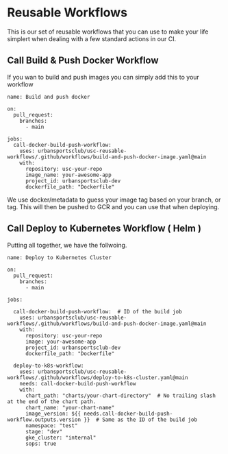 # Reusable Workflows

This is our set of reusable workflows that you can use to make your life simplert when dealing with a few standard actions in our CI.

## Call Build & Push Docker Workflow

If you wan to build and push images you can simply add this to your workflow

```
name: Build and push docker

on:
  pull_request:
    branches:
      - main

jobs:
  call-docker-build-push-workflow:
    uses: urbansportsclub/usc-reusable-workflows/.github/workflows/build-and-push-docker-image.yaml@main
    with:
      repository: usc-your-repo
      image_name: your-awesome-app
      project_id: urbansportsclub-dev
      dockerfile_path: "Dockerfile"
```

We use docker/metadata to guess your image tag based on your branch, or tag. This will then be pushed to GCR and you can use that when deploying.

## Call Deploy to Kubernetes Workflow ( Helm ) 

Putting all together, we have the follwoing.

```
name: Deploy to Kubernetes Cluster 

on:
  pull_request:
    branches:
      - main

jobs:

  call-docker-build-push-workflow:  # ID of the build job
    uses: urbansportsclub/usc-reusable-workflows/.github/workflows/build-and-push-docker-image.yaml@main
    with:
      repository: usc-your-repo
      image: your-awesome-app
      project_id: urbansportsclub-dev
      dockerfile_path: "Dockerfile"

  deploy-to-k8s-workflow:
    uses: urbansportsclub/usc-reusable-workflows/.github/workflows/deploy-to-k8s-cluster.yaml@main
    needs: call-docker-build-push-workflow
    with:
      chart_path: "charts/your-chart-directory"  # No trailing slash at the end of the chart path.
      chart_name: "your-chart-name"
      image_version: ${{ needs.call-docker-build-push-workflow.outputs.version }}  # Same as the ID of the build job 
      namespace: "test"
      stage: "dev"
      gke_cluster: "internal"
      sops: true
```
